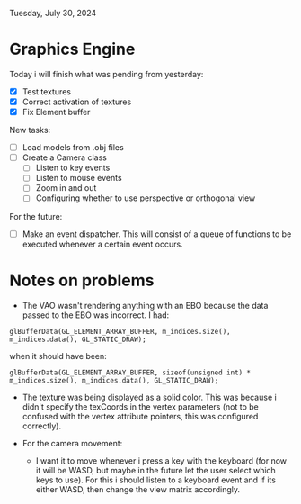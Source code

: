 Tuesday, July 30, 2024

# Graphics Engine

Today i will finish what was pending from yesterday:
  - [X] Test textures
  - [X] Correct activation of textures
  - [X] Fix Element buffer

New tasks:
  - [ ] Load models from .obj files
  - [ ] Create a Camera class
    - [ ] Listen to key events
    - [ ] Listen to mouse events
    - [ ] Zoom in and out
    - [ ] Configuring whether to use perspective or orthogonal view

For the future:
  - [ ] Make an event dispatcher. This will consist of a queue of functions to be executed whenever a certain event occurs.


# Notes on problems

* The VAO wasn't rendering anything with an EBO because the data passed to the EBO was incorrect. I had:

```
glBufferData(GL_ELEMENT_ARRAY_BUFFER, m_indices.size(), m_indices.data(), GL_STATIC_DRAW);
```
when it should have been:

```
glBufferData(GL_ELEMENT_ARRAY_BUFFER, sizeof(unsigned int) * m_indices.size(), m_indices.data(), GL_STATIC_DRAW);
```

* The texture was being displayed as a solid color. This was because i didn't specify the texCoords in the vertex parameters (not to be confused with the vertex attribute pointers, this was configured correctly).

* For the camera movement:
  - I want it to move whenever i press a key with the keyboard (for now it will be WASD, but maybe in the future let the user select which keys to use). For this i should listen to a keyboard event and if its either WASD, then change the view matrix accordingly. 
